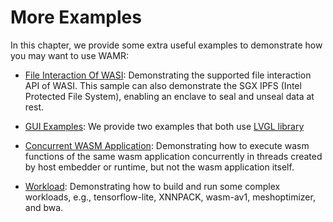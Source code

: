 # More Examples

In this chapter, we provide some extra useful examples to demonstrate how you may want to use WAMR:

- [File Interaction Of WASI](../../samples/file/README.md): Demonstrating the supported file interaction API of WASI. This sample can also demonstrate the SGX IPFS (Intel Protected File System), enabling an enclave to seal and unseal data at rest.

- [GUI Examples](gui-examples/README.md): We provide two examples that both use [LVGL library](https://github.com/lvgl/lvgl)

- [Concurrent WASM Application](../../samples/spawn-thread): Demonstrating how to execute wasm functions of the same wasm application concurrently in threads created by host embedder or runtime, but not the wasm application itself.

- [Workload](../../samples/workload/README.md): Demonstrating how to build and run some complex workloads, e.g., tensorflow-lite, XNNPACK, wasm-av1, meshoptimizer, and bwa.
